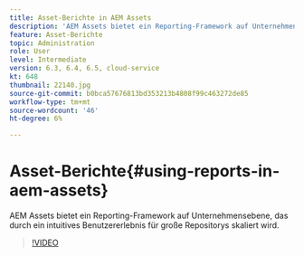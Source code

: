 ```yaml
---
title: Asset-Berichte in AEM Assets
description: 'AEM Assets bietet ein Reporting-Framework auf Unternehmensebene, das durch ein intuitives Benutzererlebnis für große Repositorys skaliert wird. '
feature: Asset-Berichte
topic: Administration
role: User
level: Intermediate
version: 6.3, 6.4, 6.5, cloud-service
kt: 648
thumbnail: 22140.jpg
source-git-commit: b0bca57676813bd353213b4808f99c463272de85
workflow-type: tm+mt
source-wordcount: '46'
ht-degree: 6%

---
```



# Asset-Berichte{#using-reports-in-aem-assets}

AEM Assets bietet ein Reporting-Framework auf Unternehmensebene, das durch ein intuitives Benutzererlebnis für große Repositorys skaliert wird.

>[!VIDEO](https://video.tv.adobe.com/v/22140/?quality=12&learn=on)


